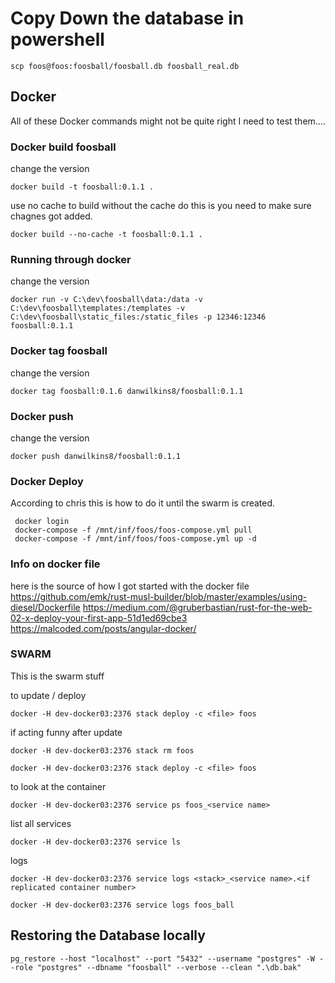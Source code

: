 # Copy Down the database in powershell
```
scp foos@foos:foosball/foosball.db foosball_real.db
```


## Docker

All of these Docker commands might not be quite right I need to test them....

### Docker build foosball
change the version 
```
docker build -t foosball:0.1.1 .
```

use no cache to build without the cache
do this is you need to make sure chagnes got added.
```
docker build --no-cache -t foosball:0.1.1 .
```

### Running through docker
change the version
```
docker run -v C:\dev\foosball\data:/data -v  C:\dev\foosball\templates:/templates -v C:\dev\foosball\static_files:/static_files -p 12346:12346 foosball:0.1.1
```

### Docker tag foosball
change the version
```
docker tag foosball:0.1.6 danwilkins8/foosball:0.1.1
```

### Docker push
change the version
```
docker push danwilkins8/foosball:0.1.1
```


### Docker Deploy
According to chris this is how to do it until the swarm is created.
```
 docker login
 docker-compose -f /mnt/inf/foos/foos-compose.yml pull
 docker-compose -f /mnt/inf/foos/foos-compose.yml up -d
```

### Info on docker file

here is the source of how I got started with the docker file
https://github.com/emk/rust-musl-builder/blob/master/examples/using-diesel/Dockerfile
https://medium.com/@gruberbastian/rust-for-the-web-02-x-deploy-your-first-app-51d1ed69cbe3
https://malcoded.com/posts/angular-docker/

### SWARM
This is the swarm stuff

to update / deploy
```
docker -H dev-docker03:2376 stack deploy -c <file> foos
```

if acting funny after update
```
docker -H dev-docker03:2376 stack rm foos
```
```
docker -H dev-docker03:2376 stack deploy -c <file> foos
```

to look at the container
```
docker -H dev-docker03:2376 service ps foos_<service name>
```
list all services
```
docker -H dev-docker03:2376 service ls
```

logs
```
docker -H dev-docker03:2376 service logs <stack>_<service name>.<if replicated container number>
```
```
docker -H dev-docker03:2376 service logs foos_ball
```

## Restoring the Database locally
```
pg_restore --host "localhost" --port "5432" --username "postgres" -W --role "postgres" --dbname "foosball" --verbose --clean ".\db.bak"
```